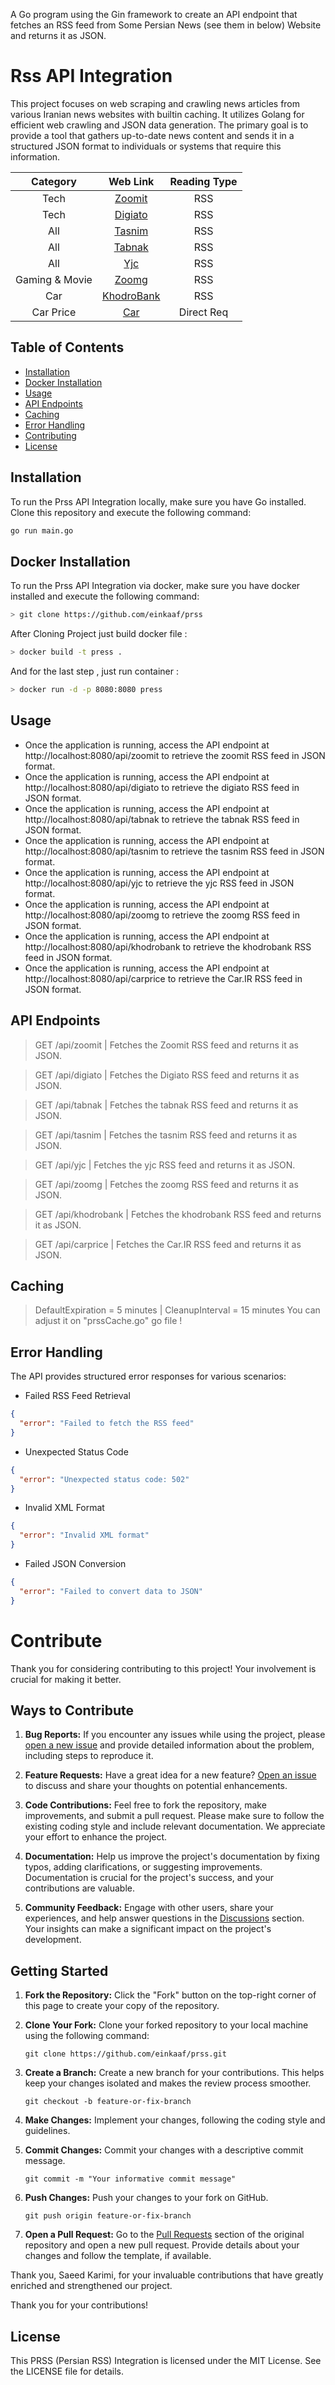 A Go program using the Gin framework to create an API endpoint that fetches an RSS feed from Some Persian News (see them in below) Website and returns it as JSON.

# Rss API Integration

This project focuses on web scraping and crawling news articles from various Iranian news websites with builtin caching. It utilizes Golang for efficient web crawling and JSON data generation. The primary goal is to provide a tool that gathers up-to-date news content and sends it in a structured JSON format to individuals or systems that require this information.

| Category | Web Link | Reading Type |
|  :---:  |     :---:      |          :---: |
| Tech   | [Zoomit](https://www.zoomit.ir/)     | RSS    |
| Tech    | [Digiato](http://www.digiato.com)     | RSS     |
| All     | [Tasnim](https://www.tasnimnews.com)      | RSS     |
| All     | [Tabnak](https://www.tabnak.ir)      | RSS     |
| All     | [Yjc](https://www.yjc.ir)     | RSS     |
| Gaming & Movie     | [Zoomg](https://www.zoomg.ir)     | RSS     |
| Car     | [KhodroBank](https://www.khodrobank.com/)     | RSS     |
| Car Price     | [Car](https://www.Car.ir/)     | Direct Req    |

## Table of Contents
- [Installation](#installation)
- [Docker Installation](#docker-installation)
- [Usage](#usage)
- [API Endpoints](#api-endpoints)
- [Caching](#caching)
- [Error Handling](#error-handling)
- [Contributing](#contributing)
- [License](#license)

## Installation

To run the Prss API Integration locally, make sure you have Go installed. Clone this repository and execute the following command:

```bash
go run main.go
```

## Docker Installation
To run the Prss API Integration via docker, make sure you have docker installed and execute the following command:

```bash
> git clone https://github.com/einkaaf/prss
```
After Cloning Project just build docker file :
```bash
> docker build -t press .
```
And for the last step , just run container :
```bash
> docker run -d -p 8080:8080 press
```

## Usage
- Once the application is running, access the API endpoint at http://localhost:8080/api/zoomit to retrieve the zoomit RSS feed in JSON format.
- Once the application is running, access the API endpoint at http://localhost:8080/api/digiato to retrieve the digiato RSS feed in JSON format.
- Once the application is running, access the API endpoint at http://localhost:8080/api/tabnak to retrieve the tabnak RSS feed in JSON format.
- Once the application is running, access the API endpoint at http://localhost:8080/api/tasnim to retrieve the tasnim RSS feed in JSON format.
- Once the application is running, access the API endpoint at http://localhost:8080/api/yjc to retrieve the yjc RSS feed in JSON format.
- Once the application is running, access the API endpoint at http://localhost:8080/api/zoomg to retrieve the zoomg RSS feed in JSON format.
- Once the application is running, access the API endpoint at http://localhost:8080/api/khodrobank to retrieve the khodrobank RSS feed in JSON format.
- Once the application is running, access the API endpoint at http://localhost:8080/api/carprice to retrieve the Car.IR RSS feed in JSON format.


## API Endpoints

> GET /api/zoomit |
Fetches the Zoomit RSS feed and returns it as JSON.

> GET /api/digiato |
Fetches the Digiato RSS feed and returns it as JSON.

> GET /api/tabnak |
Fetches the tabnak RSS feed and returns it as JSON.

> GET /api/tasnim |
Fetches the tasnim RSS feed and returns it as JSON.

> GET /api/yjc |
Fetches the yjc RSS feed and returns it as JSON.

> GET /api/zoomg |
Fetches the zoomg RSS feed and returns it as JSON.

> GET /api/khodrobank |
Fetches the khodrobank RSS feed and returns it as JSON.

> GET /api/carprice |
Fetches the Car.IR RSS feed and returns it as JSON.

## Caching

> DefaultExpiration = 5 minutes | CleanupInterval = 15 minutes
You can adjust it on "prssCache.go" go file !


## Error Handling
The API provides structured error responses for various scenarios:
- Failed RSS Feed Retrieval
```json
{
  "error": "Failed to fetch the RSS feed"
}
```
- Unexpected Status Code 
```json
{
  "error": "Unexpected status code: 502"
}
```
- Invalid XML Format
```json
{
  "error": "Invalid XML format"
}
```
- Failed JSON Conversion
```json
{
  "error": "Failed to convert data to JSON"
}
```
# Contribute

Thank you for considering contributing to this project! Your involvement is crucial for making it better.

## Ways to Contribute

1. **Bug Reports:** If you encounter any issues while using the project, please [open a new issue](https://github.com/einkaaf/prss/issues/new) and provide detailed information about the problem, including steps to reproduce it.

2. **Feature Requests:** Have a great idea for a new feature? [Open an issue](https://github.com/einkaaf/prss/issues/new) to discuss and share your thoughts on potential enhancements.

3. **Code Contributions:** Feel free to fork the repository, make improvements, and submit a pull request. Please make sure to follow the existing coding style and include relevant documentation. We appreciate your effort to enhance the project.

4. **Documentation:** Help us improve the project's documentation by fixing typos, adding clarifications, or suggesting improvements. Documentation is crucial for the project's success, and your contributions are valuable.

5. **Community Feedback:** Engage with other users, share your experiences, and help answer questions in the [Discussions](https://github.com/einkaaf/prss/discussions) section. Your insights can make a significant impact on the project's development.

## Getting Started

1. **Fork the Repository:** Click the "Fork" button on the top-right corner of this page to create your copy of the repository.

2. **Clone Your Fork:** Clone your forked repository to your local machine using the following command:
   ```
   git clone https://github.com/einkaaf/prss.git
   ```

3. **Create a Branch:** Create a new branch for your contributions. This helps keep your changes isolated and makes the review process smoother.
   ```
   git checkout -b feature-or-fix-branch
   ```

4. **Make Changes:** Implement your changes, following the coding style and guidelines.

5. **Commit Changes:** Commit your changes with a descriptive commit message.
   ```
   git commit -m "Your informative commit message"
   ```

6. **Push Changes:** Push your changes to your fork on GitHub.
   ```
   git push origin feature-or-fix-branch
   ```

7. **Open a Pull Request:** Go to the [Pull Requests]( https://github.com/einkaaf/prss/pulls) section of the original repository and open a new pull request. Provide details about your changes and follow the template, if available.

Thank you, Saeed Karimi, for your invaluable contributions that have greatly enriched and strengthened our project.

Thank you for your contributions!

## License
This PRSS (Persian RSS) Integration is licensed under the MIT License. See the LICENSE file for details.
